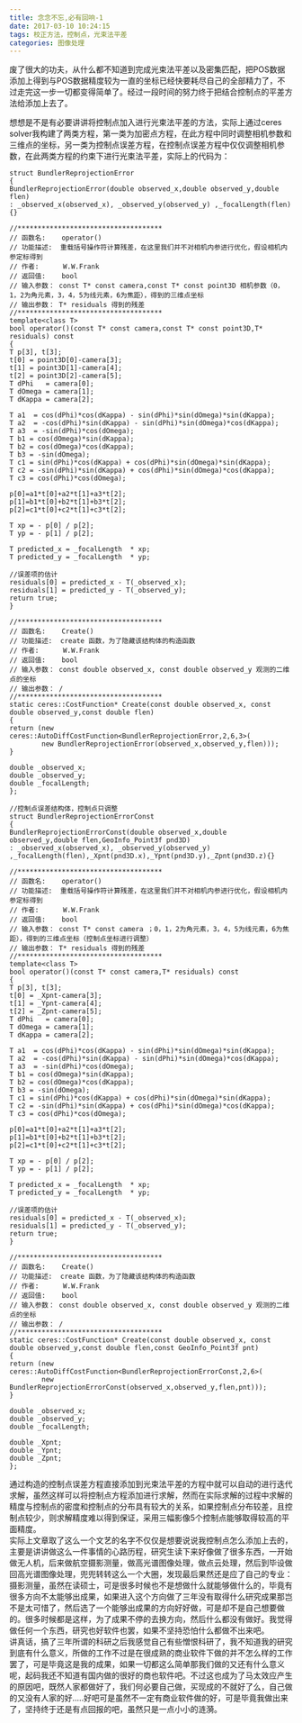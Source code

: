 ```yaml
---
title: 念念不忘,必有回响-1
date: 2017-03-10 10:24:15
tags: 校正方法，控制点，光束法平差
categories: 图像处理
---
```

废了很大的功夫，从什么都不知道到完成光束法平差以及密集匹配，把POS数据添加上得到与POS数据精度较为一直的坐标已经快要耗尽自己的全部精力了，不过走完这一步一切都变得简单了。经过一段时间的努力终于把结合控制点的平差方法给添加上去了。
<!-- more -->
想想是不是有必要讲讲将控制点加入进行光束法平差的方法，实际上通过ceres solver我构建了两类方程，第一类为加密点方程，在此方程中同时调整相机参数和三维点的坐标，另一类为控制点误差方程，在控制点误差方程中仅仅调整相机参数，在此两类方程的约束下进行光束法平差，实际上的代码为：


    struct BundlerReprojectionError
    {
    BundlerReprojectionError(double observed_x,double observed_y,double flen)
    : _observed_x(observed_x), _observed_y(observed_y) ,_focalLength(flen){}

    //************************************
    // 函数名:    operator()
    // 功能描述:  重载括号操作符计算残差，在这里我们并不对相机内参进行优化，假设相机内参定标得到
    // 作者:      W.W.Frank
    // 返回值:    bool
    // 输入参数： const T* const camera,const T* const point3D 相机参数（0，1，2为角元素，3，4，5为线元素，6为焦距），得到的三维点坐标
    // 输出参数： T* residuals 得到的残差
    //************************************
    template<class T>
    bool operator()(const T* const camera,const T* const point3D,T* residuals) const
    {
    T p[3], t[3];
    t[0] = point3D[0]-camera[3];
    t[1] = point3D[1]-camera[4];
    t[2] = point3D[2]-camera[5];
    T dPhi   = camera[0];  
    T dOmega = camera[1];  
    T dKappa = camera[2];  

    T a1  = cos(dPhi)*cos(dKappa) - sin(dPhi)*sin(dOmega)*sin(dKappa);  
    T a2  = -cos(dPhi)*sin(dKappa) - sin(dPhi)*sin(dOmega)*cos(dKappa);  
    T a3  = -sin(dPhi)*cos(dOmega);  
    T b1 = cos(dOmega)*sin(dKappa);  
    T b2 = cos(dOmega)*cos(dKappa);  
    T b3 = -sin(dOmega);  
    T c1 = sin(dPhi)*cos(dKappa) + cos(dPhi)*sin(dOmega)*sin(dKappa);  
    T c2 = -sin(dPhi)*sin(dKappa) + cos(dPhi)*sin(dOmega)*cos(dKappa);  
    T c3 = cos(dPhi)*cos(dOmega);  

    p[0]=a1*t[0]+a2*t[1]+a3*t[2];
    p[1]=b1*t[0]+b2*t[1]+b3*t[2];
    p[2]=c1*t[0]+c2*t[1]+c3*t[2];

    T xp = - p[0] / p[2];
    T yp = - p[1] / p[2];

    T predicted_x = _focalLength  * xp;
    T predicted_y = _focalLength  * yp;

    //误差项的估计
    residuals[0] = predicted_x - T(_observed_x);
    residuals[1] = predicted_y - T(_observed_y);
    return true;
    }

    //************************************
    // 函数名:    Create()
    // 功能描述:  create 函数，为了隐藏该结构体的构造函数
    // 作者:      W.W.Frank
    // 返回值:    bool
    // 输入参数： const double observed_x, const double observed_y 观测的二维点的坐标
    // 输出参数： /
    //************************************
    static ceres::CostFunction* Create(const double observed_x, const double observed_y,const double flen)
    {
    return (new ceres::AutoDiffCostFunction<BundlerReprojectionError,2,6,3>(
            new BundlerReprojectionError(observed_x,observed_y,flen)));
    }

    double _observed_x;
    double _observed_y;
    double _focalLength;
    };

    //控制点误差结构体，控制点只调整
    struct BundlerReprojectionErrorConst
    {
    BundlerReprojectionErrorConst(double observed_x,double observed_y,double flen,GeoInfo_Point3f pnd3D)
    : _observed_x(observed_x), _observed_y(observed_y) ,_focalLength(flen),_Xpnt(pnd3D.x),_Ypnt(pnd3D.y),_Zpnt(pnd3D.z){}

    //************************************
    // 函数名:    operator()
    // 功能描述:  重载括号操作符计算残差，在这里我们并不对相机内参进行优化，假设相机内参定标得到
    // 作者:      W.W.Frank
    // 返回值:    bool
    // 输入参数： const T* const camera ；0，1，2为角元素，3，4，5为线元素，6为焦距），得到的三维点坐标（控制点坐标进行调整）
    // 输出参数： T* residuals 得到的残差
    //************************************
    template<class T>
    bool operator()(const T* const camera,T* residuals) const
    {
    T p[3], t[3];
    t[0] = _Xpnt-camera[3];
    t[1] = _Ypnt-camera[4];
    t[2] = _Zpnt-camera[5];
    T dPhi   = camera[0];  
    T dOmega = camera[1];  
    T dKappa = camera[2];  

    T a1  = cos(dPhi)*cos(dKappa) - sin(dPhi)*sin(dOmega)*sin(dKappa);  
    T a2  = -cos(dPhi)*sin(dKappa) - sin(dPhi)*sin(dOmega)*cos(dKappa);  
    T a3  = -sin(dPhi)*cos(dOmega);  
    T b1 = cos(dOmega)*sin(dKappa);  
    T b2 = cos(dOmega)*cos(dKappa);  
    T b3 = -sin(dOmega);  
    T c1 = sin(dPhi)*cos(dKappa) + cos(dPhi)*sin(dOmega)*sin(dKappa);  
    T c2 = -sin(dPhi)*sin(dKappa) + cos(dPhi)*sin(dOmega)*cos(dKappa);  
    T c3 = cos(dPhi)*cos(dOmega);  

    p[0]=a1*t[0]+a2*t[1]+a3*t[2];
    p[1]=b1*t[0]+b2*t[1]+b3*t[2];
    p[2]=c1*t[0]+c2*t[1]+c3*t[2];

    T xp = - p[0] / p[2];
    T yp = - p[1] / p[2];

    T predicted_x = _focalLength  * xp;
    T predicted_y = _focalLength  * yp;

    //误差项的估计
    residuals[0] = predicted_x - T(_observed_x);
    residuals[1] = predicted_y - T(_observed_y);
    return true;
    }

    //************************************
    // 函数名:    Create()
    // 功能描述:  create 函数，为了隐藏该结构体的构造函数
    // 作者:      W.W.Frank
    // 返回值:    bool
    // 输入参数： const double observed_x, const double observed_y 观测的二维点的坐标
    // 输出参数： /
    //************************************
    static ceres::CostFunction* Create(const double observed_x, const double observed_y,const double flen,const GeoInfo_Point3f pnt)
    {
    return (new ceres::AutoDiffCostFunction<BundlerReprojectionErrorConst,2,6>(
            new BundlerReprojectionErrorConst(observed_x,observed_y,flen,pnt)));
    }

    double _observed_x;
    double _observed_y;
    double _focalLength;

    double _Xpnt;
    double _Ypnt;
    double _Zpnt;
    };

通过构造的控制点误差方程直接添加到光束法平差的方程中就可以自动的进行迭代求解，虽然这样可以将控制点方程添加进行求解，然而在实际求解的过程中求解的精度与控制点的密度和控制点的分布具有较大的关系，如果控制点分布较差，且控制点较少，则求解精度难以得到保证，采用三幅影像5个控制点能够取得较高的平面精度。  
实际上文章取了这么一个文艺的名字不仅仅是想要说说我控制点怎么添加上去的，主要是讲讲做这么一件事情的心路历程，研究生读下来好像做了很多东西，一开始做无人机，后来做航空摄影测量，做高光谱图像处理，做点云处理，然后到毕设做回高光谱图像处理，兜兜转转这么一个大圈，发现最后果然还是应了自己的专业：摄影测量，虽然在读硕士，可是很多时候也不是想做什么就能够做什么的，毕竟有很多方向不太能够出成果，如果进入这个方向做了三年没有取得什么研究成果那岂不是太可惜了，然后选了一个能够出成果的方向好好做，可是却不是自己想要做的。很多时候都是这样，为了成果不停的去换方向，然后什么都没有做好。我觉得做任何一个东西，研究也好软件也罢，如果不坚持恐怕什么都做不出来吧。  
讲真话，搞了三年所谓的科研之后我感觉自己有些憎恨科研了，我不知道我的研究到底有什么意义，所做的工作不过是在很成熟的商业软件下做的并不怎么样的工作罢了，可是毕竟这是我的成果，如果一切都这么简单那我们做的又还有什么意义呢，起码我还不知道有国内做的很好的商也软件吧。不过这也成为了马太效应产生的原因吧，既然人家都做好了，我们何必要自己做，买现成的不就好了么，自己做的又没有人家的好.....好吧可是虽然不一定有商业软件做的好，可是毕竟我做出来了，坚持终于还是有点回报的吧，虽然只是一点小小的涟漪。
